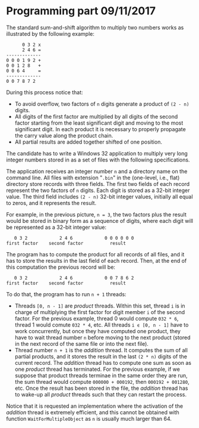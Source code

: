 # Programming part 09/11/2017

The standard sum-and-shift algorithm to multiply two numbers works as illustrated by the following example:

```text
      0 3 2 x
      2 4 6 =
-------------
0 0 0 1 9 2 +
0 0 1 2 8   +
0 0 6 4     =
-------------
0 0 7 8 7 2
```

During this process notice that:

- To avoid overflow, two factors of `n` digits generate a product of `(2 - n)` digits.
- All digits of the first factor are multiplied by all digits of the second factor starting from the least significant digit and moving to the most significant digit. In each product it is necessary to properly propagate the carry value along the product chain.
- All partial results are added together shifted of one position.

The candidate has to write a Windows 32 application to multiply very long integer numbers stored in as a set of files with the following specifications.

The application receives an integer number `n` and a directory name on the command line. All files with extension "`.bin`" in the (one-level, i.e., flat) directory store records with three fields. The first two fields of each record represent the two factors of  `n` digits. Each digit is stored as a 32-bit integer value. The third field includes `(2 - n)` 32-bit integer values, initially all equal to zeros, and it represents the result.

For example, in the previous picture, `n = 3`, the two factors plus the result would be stored in binary form as a sequence of digits, where each digit will be represented as a 32-bit integer value:

```text
   0 3 2            2 4 6            0 0 0 0 0 0
first factor    second factor          result
```

The program has to compute the product for all records of all files, and it has to store the results in the last field of each record. Then, at the end of this computation the previous record will be:

```text
   0 3 2            2 4 6            0 0 7 8 6 2
first factor    second factor          result
```

To do that, the program has to run `n + 1` threads:

- Threads `[0, n - 1]` are *product* threads. Within this set, thread `i` is in charge of multiplying the first factor for digit member `i` of the second factor. For the previous example, thread 0 would compute `032 * 6`, thread 1 would comute `032 * 4`, etc. All threads `i ϵ [0, n - 1]` have to work concurrently, but once they have computed one product, they have to wait thread number `n` before moving to the next product (stored in the next record of the same file or into the next file).
- Thread number `n + 1` is the *addition* thread. It computes the sum of all partial products, and it stores the result in the last `(2 * n)` digits of the current record. The *addition* thread has to compute one sum as soon as one *product* thread has terminated. For the previous example, if we suppose that product threads terminae in the same order they are run, the sum thread would compute `000000 + 000192`, then `000192 + 001280`, etc. Once the result has been stored in the file, the *addition* thread has to wake-up all *product* threads such that they can restart the process.

Notice that it is requested an implementation where the activation of the *addition* thread is extremely efficient, and this cannot be obtained with function `WaitForMultipleObject` as `n` is usually much larger than 64.
